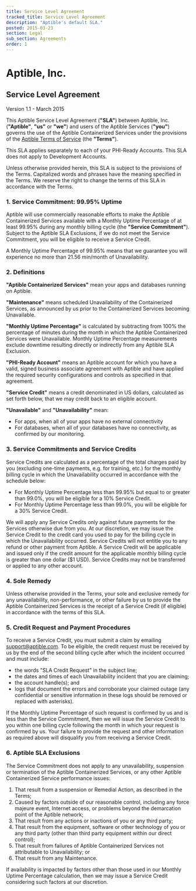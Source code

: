 ```yaml
---
title: Service Level Agreement
tracked_title: Service Level Agreement
description: "Aptible's default SLA."
posted: 2015-03-23
section: Legal
sub_section: Agreements
order: 1
---
```


Aptible, Inc.
=============
Service Level Agreement
--------------
Version 1.1 - March 2015

This Aptible Service Level Agreement (**"SLA"**) between Aptible, Inc. (**"Aptible"**, **"us"** or **"we"**) and users of the Aptible Services (**"you"**) governs the use of the Aptible Containerized Services under the provisions of the [Aptible Terms of Service](/legal/terms_of_service.html) (the **"Terms"**).

This SLA applies separately to each of your PHI-Ready Accounts. This SLA does not apply to Development Accounts. 

Unless otherwise provided herein, this SLA is subject to the provisions of the Terms. Capitalized words and phrases have the meaning specified in the Terms. We reserve the right to change the terms of this SLA in accordance with the Terms.

### 1. Service Commitment: 99.95% Uptime
Aptible will use commercially reasonable efforts to make the Aptible Containerized Services available with a Monthly Uptime Percentage of at least 99.95% during any monthly billing cycle (the **"Service Commitment"**). Subject to the Aptible SLA Exclusions, if we do not meet the Service Commitment, you will be eligible to receive a Service Credit.

A Monthly Uptime Percentage of 99.95% means that we guarantee you will experience no more than 21.56 min/month of Unavailability.

### 2. Definitions
**"Aptible Containerized Services"** mean your apps and databases running on Aptible.

**"Maintenance"** means scheduled Unavailability of the Containerized Services, as announced by us prior to the Containerized Services becoming Unavailable.

**"Monthly Uptime Percentage"** is calculated by subtracting from 100% the percentage of minutes during the month in which the Aptible Containerized Services were Unavailable. Monthly Uptime Percentage measurements exclude downtime resulting directly or indirectly from any Aptible SLA Exclusion.

**"PHI-Ready Account"** means an Aptible account for which you have a valid, signed business associate agreement with Aptible and have applied the required security configurations and controls as specified in that agreement.

**"Service Credit"** means a credit denominated in US dollars, calculated as set forth below, that we may credit back to an eligible account.

**"Unavailable"** and **"Unavailability"** mean:  
- For apps, when all of your apps have no external connectivity
- For databases, when all of your databases have no connectivity, as confirmed by our monitoring.

### 3. Service Commitments and Service Credits
Service Credits are calculated as a percentage of the total charges paid by you (excluding one-time payments, e.g. for training, etc.) for the monthly billing cycle in which the Unavailability occurred in accordance with the schedule below:

- For Monthly Uptime Percentage less than 99.95% but equal to or greater than 99.0%, you will be eligible for a 10% Service Credit.
- For Monthly Uptime Percentage less than 99.0%, you will be eligible for a 30% Service Credit.

We will apply any Service Credits only against future payments for the Services otherwise due from you. At our discretion, we may issue the Service Credit to the credit card you used to pay for the billing cycle in which the Unavailability occurred. Service Credits will not entitle you to any refund or other payment from Aptible. A Service Credit will be applicable and issued only if the credit amount for the applicable monthly billing cycle is greater than one dollar ($1 USD). Service Credits may not be transferred or applied to any other account. 

### 4. Sole Remedy
Unless otherwise provided in the Terms, your sole and exclusive remedy for any unavailability, non-performance, or other failure by us to provide the Aptible Containerized Services is the receipt of a Service Credit (if eligible) in accordance with the terms of this SLA.

### 5. Credit Request and Payment Procedures
To receive a Service Credit, you must submit a claim by emailing support@aptible.com. To be eligible, the credit request must be received by us by the end of the second billing cycle after which the incident occurred and must include:

- the words "SLA Credit Request" in the subject line;
- the dates and times of each Unavailability incident that you are claiming;
- the account handle(s); and
- logs that document the errors and corroborate your claimed outage (any confidential or sensitive information in these logs should be removed or replaced with asterisks).

If the Monthly Uptime Percentage of such request is confirmed by us and is less than the Service Commitment, then we will issue the Service Credit to you within one billing cycle following the month in which your request is confirmed by us. Your failure to provide the request and other information as required above will disqualify you from receiving a Service Credit.

### 6. Aptible SLA Exclusions
The Service Commitment does not apply to any unavailability, suspension or termination of the Aptible Containerized Services, or any other Aptible Containerized Service performance issues:  
1. That result from a suspension or Remedial Action, as described in the Terms; 
2. Caused by factors outside of our reasonable control, including any force majeure event, Internet access, or problems beyond the demarcation point of the Aptible network;  
3. That result from any actions or inactions of you or any third party;  
4. That result from the equipment, software or other technology of you or any third party (other than third party equipment within our direct control);  
5. That result from failures of Aptible Containerized Services not attributable to Unavailability; or   
6. That result from any Maintenance. 

If availability is impacted by factors other than those used in our Monthly Uptime Percentage calculation, then we may issue a Service Credit considering such factors at our discretion.
